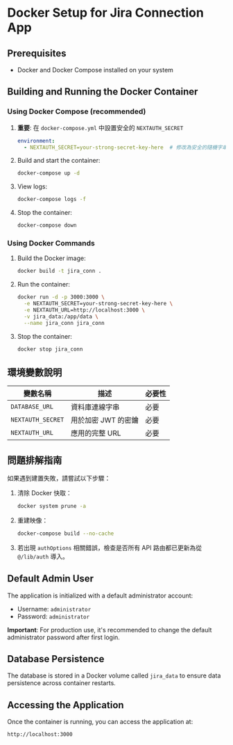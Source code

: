 # Docker Setup for Jira Connection App

## Prerequisites
- Docker and Docker Compose installed on your system

## Building and Running the Docker Container

### Using Docker Compose (recommended)

1. **重要**: 在 `docker-compose.yml` 中設置安全的 `NEXTAUTH_SECRET`
   ```yaml
   environment:
     - NEXTAUTH_SECRET=your-strong-secret-key-here  # 修改為安全的隨機字串
   ```

2. Build and start the container:
   ```bash
   docker-compose up -d
   ```

3. View logs:
   ```bash
   docker-compose logs -f
   ```

4. Stop the container:
   ```bash
   docker-compose down
   ```

### Using Docker Commands

1. Build the Docker image:
   ```bash
   docker build -t jira_conn .
   ```

2. Run the container:
   ```bash
   docker run -d -p 3000:3000 \
     -e NEXTAUTH_SECRET=your-strong-secret-key-here \
     -e NEXTAUTH_URL=http://localhost:3000 \
     -v jira_data:/app/data \
     --name jira_conn jira_conn
   ```

3. Stop the container:
   ```bash
   docker stop jira_conn
   ```

## 環境變數說明

| 變數名稱 | 描述 | 必要性 |
|---------|------|-------|
| `DATABASE_URL` | 資料庫連線字串 | 必要 |
| `NEXTAUTH_SECRET` | 用於加密 JWT 的密鑰 | 必要 |
| `NEXTAUTH_URL` | 應用的完整 URL | 必要 |

## 問題排解指南

如果遇到建置失敗，請嘗試以下步驟：

1. 清除 Docker 快取：
   ```bash
   docker system prune -a
   ```

2. 重建映像：
   ```bash
   docker-compose build --no-cache
   ```

3. 若出現 `authOptions` 相關錯誤，檢查是否所有 API 路由都已更新為從 `@/lib/auth` 導入。

## Default Admin User

The application is initialized with a default administrator account:
- Username: `administrator`
- Password: `administrator`

**Important**: For production use, it's recommended to change the default administrator password after first login.

## Database Persistence

The database is stored in a Docker volume called `jira_data` to ensure data persistence across container restarts.

## Accessing the Application

Once the container is running, you can access the application at:
```
http://localhost:3000
``` 